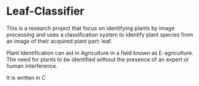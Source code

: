 # Leaf-Classifier
This is a research project that focus on identifying plants by image processing and uses a classification system to identify plant species from an image of their acquired plant part: leaf.

Plant Identification can aid in Agriculture in a field known as E-agriculture. The need for plants to be identified without the presence of an expert or human interference.

It is written in C

